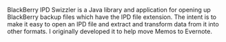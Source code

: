 BlackBerry IPD Swizzler is a Java library and application for opening up BlackBerry backup files which have the IPD file extension. The intent is to make it easy to open an IPD file and extract and transform data from it into other formats. I originally developed it to help move Memos to Evernote.